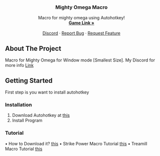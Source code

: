 <div id="top"></div>

<h3 align="center">Mighty Omega Macro</h3>

  <p align="center">
    Macro for mighty omega using Autohotkey!
    <br />
    <a href="https://www.roblox.com/games/4878988249/BERSERK-MODE-NEW-CLANS-Mighty-Omega"><strong>Game Link »</strong></a>
    <br />
    <br />
    <a href="https://discord.gg/4rxfjtnMGt">Discord</a>
    ·
    <a href="https://discord.gg/4rxfjtnMGt">Report Bug</a>
    ·
    <a href="https://discord.gg/4rxfjtnMGt">Request Feature</a>
  </p>
</div>



<!-- TABLE OF CONTENTS -->




<!-- ABOUT THE PROJECT -->
## About The Project
Macro for Mighty Omega for Window mode [Smallest Size]. My Discord for more info [Link](https://discord.gg/4rxfjtnMGt)





<!-- GETTING STARTED -->
## Getting Started

First step is you want to install autohotkey 



### Installation

1. Download Autohotkey at [this](https://www.autohotkey.com/)
2. Install Program

### Tutorial
• How to Download it? [this](https://youtu.be/Y02T8AiiJxw)
• Strike Power Macro Tutorial [this](https://www.youtube.com/watch?v=2j5-CR7V6z8&ab_channel=Vivacious)
• Treamill Macro Tutorial [this](https://youtu.be/YPV8Hmhqo9U)


<!-- <p align="right">(<a href="#top">back to top</a>)</p>


